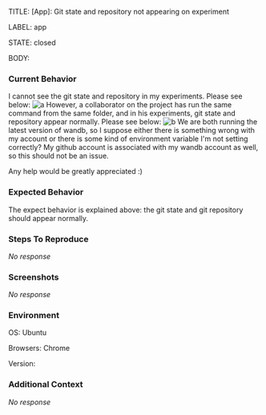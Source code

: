 TITLE:
[App]: Git state and repository not appearing on experiment

LABEL:
app

STATE:
closed

BODY:
### Current Behavior

I cannot see the git state and repository in my experiments. Please see below:
![a](https://user-images.githubusercontent.com/17463598/223538820-f137d7b0-2666-48a9-bea1-6f7a10fc7990.png)
However, a collaborator on the project has run the same command from the same folder, and in his experiments, git state and repository appear normally. Please see below:
![b](https://user-images.githubusercontent.com/17463598/223539043-c071268a-7242-4313-82b7-e16912eaf4fc.png)
We are both running the latest version of wandb, so I suppose either there is something wrong with my account or there is some kind of environment variable I'm not setting correctly? My github account is associated with my wandb account as well, so this should not be an issue.

Any help would be greatly appreciated :) 

### Expected Behavior

The expect behavior is explained above: the git state and git repository should appear normally.

### Steps To Reproduce

_No response_

### Screenshots

_No response_

### Environment

OS: Ubuntu

Browsers: Chrome

Version:


### Additional Context

_No response_


